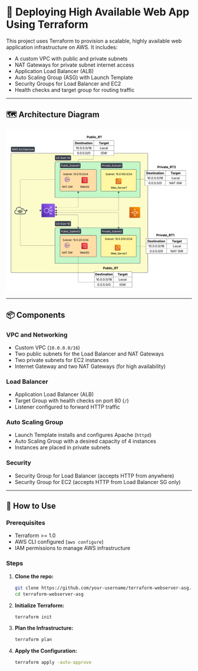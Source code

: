 # 🚀 Deploying High Available Web App Using Terraform

This project uses Terraform to provision a scalable, highly available web application infrastructure on AWS. It includes:

- A custom VPC with public and private subnets
- NAT Gateways for private subnet internet access
- Application Load Balancer (ALB)
- Auto Scaling Group (ASG) with Launch Template
- Security Groups for Load Balancer and EC2
- Health checks and target group for routing traffic

---

## 🗺️ Architecture Diagram

![Architecture Diagram](overall-architecture.png)

---

## 📦 Components

### VPC and Networking
- Custom VPC (`10.0.0.0/16`)
- Two public subnets for the Load Balancer and NAT Gateways
- Two private subnets for EC2 instances
- Internet Gateway and two NAT Gateways (for high availability)

### Load Balancer
- Application Load Balancer (ALB)
- Target Group with health checks on port 80 (`/`)
- Listener configured to forward HTTP traffic

### Auto Scaling Group
- Launch Template installs and configures Apache (`httpd`)
- Auto Scaling Group with a desired capacity of 4 instances
- Instances are placed in private subnets

### Security
- Security Group for Load Balancer (accepts HTTP from anywhere)
- Security Group for EC2 (accepts HTTP from Load Balancer SG only)

---

## 🔧 How to Use

### Prerequisites

- Terraform >= 1.0
- AWS CLI configured (`aws configure`)
- IAM permissions to manage AWS infrastructure

### Steps

1. **Clone the repo:**
   ```bash
   git clone https://github.com/your-username/terraform-webserver-asg.git
   cd terraform-webserver-asg
   ```

2. **Initialize Terraform:**
    ```bash
    terraform init
    ```

3. **Plan the Infrastructure:**
    ```bash
    terraform plan
    ```

4. **Apply the Configuration:**
    ```bash
    terraform apply -auto-approve
    ```
